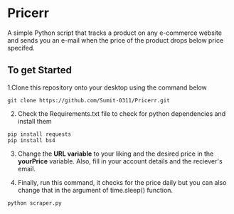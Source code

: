 # Pricerr

A simple Python script that tracks a product on any e-commerce website and sends you an e-mail when the price of the product drops below price specifed.

<h2> To get Started </h2>

1.Clone this repository onto your desktop using the command below

```
git clone https://github.com/Sumit-0311/Pricerr.git
```

2. Check the Requirements.txt file to check for python dependencies and install them

```
pip install requests
pip install bs4
```

3. Change the <b>URL variable</b> to your liking and the desired price in the <b>yourPrice</b> variable. Also, fill in your account details and the reciever's email.

4. Finally, run this command, it checks for the price daily but you can also change that in the argument of time.sleep() function.

```
python scraper.py
```
